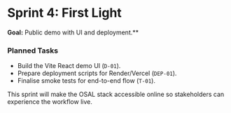 # Sprint 4: First Light

**Goal:** Public demo with UI and deployment.**

### Planned Tasks
- Build the Vite React demo UI (`D-01`).
- Prepare deployment scripts for Render/Vercel (`DEP-01`).
- Finalise smoke tests for end-to-end flow (`T-01`).

This sprint will make the OSAL stack accessible online so stakeholders can experience the workflow live.
